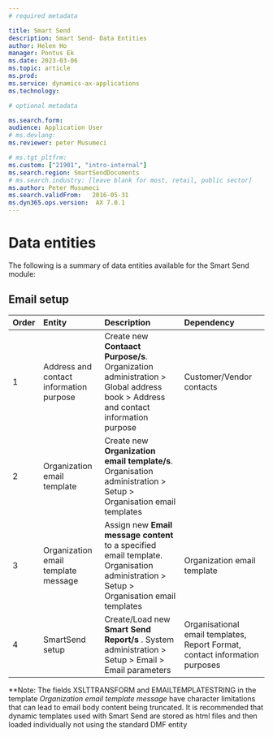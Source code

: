 ```yaml
---
# required metadata

title: Smart Send 
description: Smart Send- Data Entities
author: Helen Ho
manager: Pontus Ek
ms.date: 2023-03-06
ms.topic: article
ms.prod: 
ms.service: dynamics-ax-applications
ms.technology: 

# optional metadata

ms.search.form:  
audience: Application User
# ms.devlang: 
ms.reviewer: peter Musumeci

# ms.tgt_pltfrm: 
ms.custom: ["21901", "intro-internal"]
ms.search.region: SmartSendDocuments
# ms.search.industry: [leave blank for most, retail, public sector]
ms.author: Peter Musumeci 
ms.search.validFrom:   2016-05-31
ms.dyn365.ops.version:  AX 7.0.1
---
```


# Data entities

The following is a summary of data entities available for the Smart Send module:
## Email setup


**Order**| **Entity**                      | **Description**	                                                                                        | **Dependency**
:-----   |:------------------------        |:-------------------                                                                                      |:------------------------
1	| Address and contact information purpose  | Create new **Contaact Purpose/s**. Organization administration > Global address book > Address and contact information purpose| Customer/Vendor contacts
2	| Organization email template  | Create new **Organization email template/s**. Organisation administration > Setup > Organisation email templates
3	| Organization email template message  | Assign new **Email message content** to a specified email template. Organisation administration > Setup > Organisation email templates| Organization email template 
4	| SmartSend setup  | Create/Load  new **Smart Send Report/s** . System administration > Setup > Email > Email parameters | Organisational email templates, Report Format,  contact information purposes 


**Note: The fields XSLTTRANSFORM and EMAILTEMPLATESTRING in the template *Organization email template message*  have character limitations that can lead to email body content being truncated.  It is recommended that dynamic templates used with Smart Send are stored as html files and then loaded individually not using the standard DMF entity 


